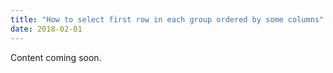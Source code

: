 ```yaml
---
title: "How to select first row in each group ordered by some columns"
date: 2018-02-01
---
```


Content coming soon.
